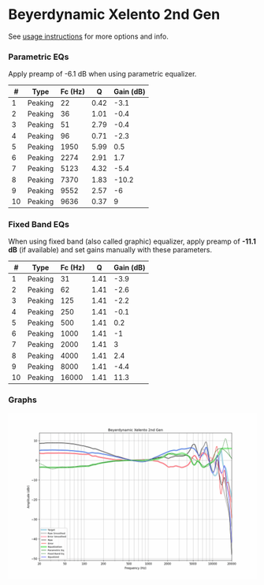 # Beyerdynamic Xelento 2nd Gen
See [usage instructions](https://github.com/jaakkopasanen/AutoEq#usage) for more options and info.

### Parametric EQs
Apply preamp of -6.1 dB when using parametric equalizer.

|   # | Type    |   Fc (Hz) |    Q |   Gain (dB) |
|-----|---------|-----------|------|-------------|
|   1 | Peaking |        22 | 0.42 |        -3.1 |
|   2 | Peaking |        36 | 1.01 |        -0.4 |
|   3 | Peaking |        51 | 2.79 |        -0.4 |
|   4 | Peaking |        96 | 0.71 |        -2.3 |
|   5 | Peaking |      1950 | 5.99 |         0.5 |
|   6 | Peaking |      2274 | 2.91 |         1.7 |
|   7 | Peaking |      5123 | 4.32 |        -5.4 |
|   8 | Peaking |      7370 | 1.83 |       -10.2 |
|   9 | Peaking |      9552 | 2.57 |        -6   |
|  10 | Peaking |      9636 | 0.37 |         9   |

### Fixed Band EQs
When using fixed band (also called graphic) equalizer, apply preamp of **-11.1 dB** (if available) and set gains manually with these parameters.

|   # | Type    |   Fc (Hz) |    Q |   Gain (dB) |
|-----|---------|-----------|------|-------------|
|   1 | Peaking |        31 | 1.41 |        -3.9 |
|   2 | Peaking |        62 | 1.41 |        -2.6 |
|   3 | Peaking |       125 | 1.41 |        -2.2 |
|   4 | Peaking |       250 | 1.41 |        -0.1 |
|   5 | Peaking |       500 | 1.41 |         0.2 |
|   6 | Peaking |      1000 | 1.41 |        -1   |
|   7 | Peaking |      2000 | 1.41 |         3   |
|   8 | Peaking |      4000 | 1.41 |         2.4 |
|   9 | Peaking |      8000 | 1.41 |        -4.4 |
|  10 | Peaking |     16000 | 1.41 |        11.3 |

### Graphs
![](./Beyerdynamic%20Xelento%202nd%20Gen.png)
